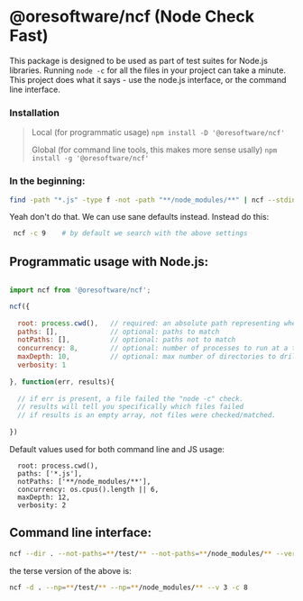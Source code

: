 
# @oresoftware/ncf (Node Check Fast)

This package is designed to be used as part of test suites for Node.js libraries.
Running `node -c` for all the files in your project can take a minute.
This project does what it says - use the node.js interface, or the command line interface.

### Installation

>
> Local (for programmatic usage)
> ``` npm install -D '@oresoftware/ncf' ```
>
> Global (for command line tools, this makes more sense usally)
> ``` npm install -g '@oresoftware/ncf' ```
>

### In the beginning:

```bash
find -path "*.js" -type f -not -path "**/node_modules/**" | ncf --stdin
```

Yeah don't do that. We can use sane defaults instead.
Instead do this:

```bash
 ncf -c 9    # by default we search with the above settings
```

## Programmatic usage with Node.js:

```js

import ncf from '@oresoftware/ncf';

ncf({
  
  root: process.cwd(),   // required: an absolute path representing where to start searching for .js files
  paths: [],             // optional: paths to match
  notPaths: [],          // optional: paths not to match
  concurrency: 8,        // optional: number of processes to run at a time
  maxDepth: 10,          // optional: max number of directories to drill into it
  verbosity: 1
  
}, function(err, results){
    
  // if err is present, a file failed the "node -c" check.
  // results will tell you specifically which files failed
  // if results is an empty array, not files were checked/matched.
  
})

```

Default values used for both command line and JS usage:

```
  root: process.cwd(),   
  paths: ['*.js'],             
  notPaths: ['**/node_modules/**'],        
  concurrency: os.cpus().length || 6,
  maxDepth: 12,          
  verbosity: 2

```


## Command line interface:

```bash
ncf --dir . --not-paths=**/test/** --not-paths=**/node_modules/** --verbosity 3 --concurrency=8
```

the terse version of the above is:

```bash
ncf -d . --np=**/test/** --np=**/node_modules/** --v 3 -c 8
```




